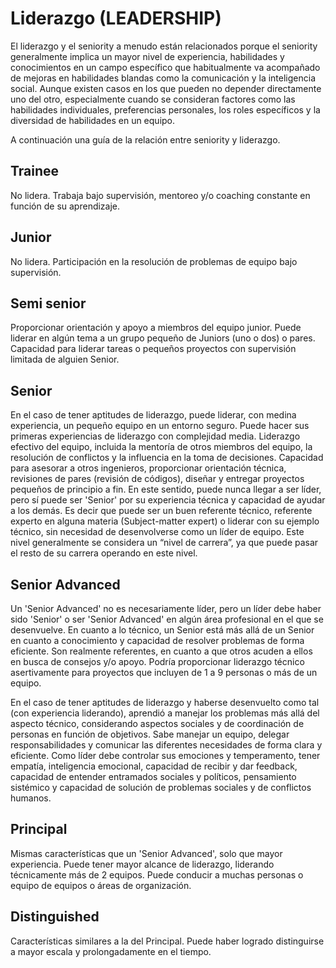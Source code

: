 # Liderazgo (LEADERSHIP)
El liderazgo y el seniority a menudo están relacionados porque el seniority generalmente implica un mayor nivel de experiencia, habilidades y conocimientos en un campo específico que habitualmente va acompañado de mejoras en habilidades blandas como la comunicación y la inteligencia social. Aunque existen casos en los que pueden no depender directamente uno del otro, especialmente cuando se consideran factores como las habilidades individuales, preferencias personales, los roles específicos y la diversidad de habilidades en un equipo.

A continuación una guía de la relación entre seniority y liderazgo.

## Trainee

No lidera. Trabaja bajo supervisión, mentoreo y/o coaching constante en función de su aprendizaje.

## Junior

No lidera. Participación en la resolución de problemas de equipo bajo supervisión.

## Semi senior

Proporcionar orientación y apoyo a miembros del equipo junior.
Puede liderar en algún tema a un grupo pequeño de Juniors (uno o dos) o pares.
Capacidad para liderar tareas o pequeños proyectos con supervisión limitada de alguien Senior.

## Senior

En el caso de tener aptitudes de liderazgo, puede liderar, con medina experiencia, un pequeño equipo en un entorno seguro. Puede hacer sus primeras experiencias de liderazgo con complejidad media. Liderazgo efectivo del equipo, incluida la mentoría de otros miembros del equipo, la resolución de conflictos y la influencia en la toma de decisiones.
Capacidad para asesorar a otros ingenieros, proporcionar orientación técnica, revisiones de pares (revisión de códigos), diseñar y entregar proyectos pequeños de principio a fin. 
En este sentido, puede nunca llegar a ser líder, pero sí puede ser 'Senior' por su experiencia técnica y capacidad de ayudar a los demás. Es decir que puede ser un buen referente técnico, referente experto en alguna materia (Subject-matter expert) o liderar con su ejemplo técnico, sin necesidad de desenvolverse como un líder de equipo. Este nivel generalmente se considera un “nivel de carrera”, ya que puede pasar el resto de su carrera operando en este nivel.


## Senior Advanced

Un 'Senior Advanced' no es necesariamente líder, pero un líder debe haber sido 'Senior' o ser 'Senior Advanced' en algún área profesional en el que se desenvuelve. En cuanto a lo técnico, un Senior está más allá de un Senior en cuanto a conocimiento y capacidad de resolver problemas de forma eficiente. Son realmente referentes, en cuanto a que otros acuden a ellos en busca de consejos y/o apoyo. Podría proporcionar liderazgo técnico asertivamente para proyectos que incluyen de 1 a 9 personas o más de un equipo.

En el caso de tener aptitudes de liderazgo y haberse desenvuelto como tal (con experiencia liderando), aprendió a manejar los problemas más allá del aspecto técnico, considerando aspectos sociales y de coordinación de personas en función de objetivos. Sabe manejar un equipo, delegar responsabilidades y comunicar las diferentes necesidades de forma clara y eficiente. Como líder debe controlar sus emociones y temperamento, tener empatía, inteligencia emocional, capacidad de recibir y dar feedback, capacidad de entender entramados sociales y políticos, pensamiento sistémico y capacidad de solución de problemas sociales y de conflictos humanos.

## Principal

Mismas características que un 'Senior Advanced', solo que mayor experiencia. Puede tener mayor alcance de liderazgo, liderando técnicamente más de 2 equipos. Puede conducir a muchas personas o equipo de equipos o áreas de organización.

## Distinguished

Características similares a la del Principal. Puede haber logrado distinguirse a mayor escala y prolongadamente en el tiempo.




